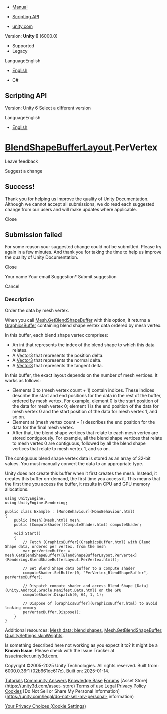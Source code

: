 [ ]()

  * [Manual](../Manual/index.html)
  * [Scripting API](../ScriptReference/index.html)

  * [unity.com](https://unity.com/)

Version: **Unity 6** (6000.0)

  * Supported
  * Legacy

LanguageEnglish

  * [English]()

  * C#

[ ](https://docs.unity3d.com)

## Scripting API

Version: Unity 6 Select a different version

LanguageEnglish

  * [English]()

#  [BlendShapeBufferLayout](Rendering.BlendShapeBufferLayout.html).PerVertex

Leave feedback

Suggest a change

## Success!

Thank you for helping us improve the quality of Unity Documentation. Although
we cannot accept all submissions, we do read each suggested change from our
users and will make updates where applicable.

Close

## Submission failed

For some reason your suggested change could not be submitted. Please <a>try
again</a> in a few minutes. And thank you for taking the time to help us
improve the quality of Unity Documentation.

Close

Your name Your email Suggestion* Submit suggestion

Cancel

[ ]()

### Description

Order the data by mesh vertex.

When you call [Mesh.GetBlendShapeBuffer](Mesh.GetBlendShapeBuffer.html) with
this option, it returns a [GraphicsBuffer](GraphicsBuffer.html) containing
blend shape vertex data ordered by mesh vertex.  
  
In this buffer, each blend shape vertex comprises:

  * An int that represents the index of the blend shape to which this data relates.
  * A [Vector3](Vector3.html) that represents the position delta.
  * A [Vector3](Vector3.html) that represents the normal delta.
  * A [Vector3](Vector3.html) that represents the tangent delta.

In this buffer, the exact layout depends on the number of mesh vertices. It
works as follows:

  * Elements 0 to (mesh vertex count + 1) contain indices. These indices describe the start and end positions for the data in the rest of the buffer, ordered by mesh vertex. For example, element 0 is the start position of the data for mesh vertex 0; element 1 is the end position of the data for mesh vertex 0 and the start position of the data for mesh vertex 1, and so on.
  * Element at (mesh vertex count + 1) describes the end position for the data for the final mesh vertex.
  * After that, the blend shape vertices that relate to each mesh vertex are stored contiguously. For example, all the blend shape vertices that relate to mesh vertex 0 are contiguous, followed by all the blend shape vertices that relate to mesh vertex 1, and so on.

The contiguous blend shape vertex data is stored as an array of 32-bit values.
You must manually convert the data to an appropriate type.  
  
Unity does not create this buffer when it first creates the mesh. Instead, it
creates this buffer on-demand, the first time you access it. This means that
the first time you access the buffer, it results in CPU and GPU memory
allocations.

    
    
    using UnityEngine;
    using UnityEngine.Rendering;  
      
    public class Example : [MonoBehaviour](MonoBehaviour.html)
    {
        public [Mesh](Mesh.html) mesh;
        public [ComputeShader](ComputeShader.html) computeShader;  
      
        void Start()
        {
            // Fetch [GraphicsBuffer](GraphicsBuffer.html) with Blend Shape data, ordered per vertex, from the mesh
            var perVertexBuffer = mesh.GetBlendShapeBuffer([BlendShapeBufferLayout.PerVertex](Rendering.BlendShapeBufferLayout.PerVertex.html));  
      
            // Set Blend Shape data buffer to a compute shader
            computeShader.SetBuffer(0, "PerVertex_BlendShapeBuffer", perVertexBuffer);  
      
            // Dispatch compute shader and access Blend Shape [Data](Unity.Android.Gradle.Manifest.Data.html) on the GPU
            computeShader.Dispatch(0, 64, 1, 1);  
      
            // Dispose of [GraphicsBuffer](GraphicsBuffer.html) to avoid leaking memory
            perVertexBuffer.Dispose();
        }
    }
    

Additional resources: [Mesh data: blend
shapes](../Manual/AnatomyofaMesh.html#blend-shapes.html),
[Mesh.GetBlendShapeBuffer](Mesh.GetBlendShapeBuffer.html),
[QualitySettings.skinWeights](QualitySettings-skinWeights.html).

Is something described here not working as you expect it to? It might be a
**Known Issue**. Please check with the Issue Tracker at
[issuetracker.unity3d.com](https://issuetracker.unity3d.com).

Copyright ©2005-2025 Unity Technologies. All rights reserved. Built from:
6000.0.36f1 (02b661dc617c). Built on: 2025-01-14.

[Tutorials](https://unity3d.com/learn) [Community
Answers](https://answers.unity3d.com) [Knowledge
Base](https://support.unity3d.com/hc/en-us)
[Forums](https://forum.unity3d.com) [Asset Store](https://unity3d.com/asset-
store) [Terms of use](https://docs.unity3d.com/Manual/TermsOfUse.html)
[Legal](https://unity.com/legal) [Privacy
Policy](https://unity.com/legal/privacy-policy)
[Cookies](https://unity.com/legal/cookie-policy) [Do Not Sell or Share My
Personal Information](https://unity.com/legal/do-not-sell-my-personal-
information)

[Your Privacy Choices (Cookie Settings)](javascript:void\(0\);)

